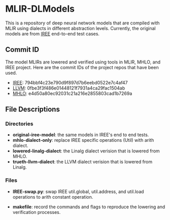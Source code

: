 # MLIR-DLModels

This is a repository of deep neural network models that are compiled with MLIR using dialects in different abstraction levels. Currently, the original models are from [IREE](https://github.com/google/iree) end-to-end test cases.
## Commit ID
The model MLIRs are lowered and verified using tools in MLIR, MHLO, and IREE project. Here are the commit IDs of the project repos that have been used.
- [IREE](https://github.com/google/iree): 794bbf4c23e790d9f897d7b6eebd0522e7c4af47
- [LLVM](https://github.com/llvm/llvm-project): 0fbe3f3f486e01448121f7931a4ca29fac1504ab
- [MHLO](https://github.com/tensorflow/mlir-hlo): e4d50a80ec92031c21a216e2855803cad1b7269a

## File Descriptions

### Directories
- **original-iree-model**: the same models in IREE's end to end tests.
- **mhlo-dialect-only**: replace IREE specific operations (Util) with arith dialect.
- **lowered-linalg-dialect**: the Linalg dialect verision that is lowered from MHLO. 
- **trueth-llvm-dialect**: the LLVM dialect verision that is lowered from Linalg.

### Files

- **IREE-swap.py**: swap IREE util.global, util.address, and util.load operations to arith constant operation.

- **makefile**: record the commands and flags to reproduce the lowering and verification processes.
